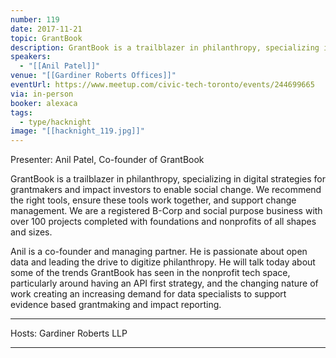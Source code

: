 ```yaml
---
number: 119
date: 2017-11-21
topic: GrantBook
description: GrantBook is a trailblazer in philanthropy, specializing in digital strategies for grantmakers and impact investors to enable social change. We recommend the right tools, ensure these tools work together, and support change management. We are a registered B-Corp and social purpose business with over 100 projects completed with foundations and nonprofits of all shapes and sizes.
speakers:
  - "[[Anil Patel]]"
venue: "[[Gardiner Roberts Offices]]"
eventUrl: https://www.meetup.com/civic-tech-toronto/events/244699665
via: in-person
booker: alexaca
tags:
  - type/hacknight
image: "[[hacknight_119.jpg]]"
---
```


Presenter: Anil Patel, Co-founder of GrantBook

GrantBook is a trailblazer in philanthropy, specializing in digital strategies for grantmakers and impact investors to enable social change. We recommend the right tools, ensure these tools work together, and support change management. We are a registered B-Corp and social purpose business with over 100 projects completed with foundations and nonprofits of all shapes and sizes.

Anil is a co-founder and managing partner. He is passionate about open data and leading the drive to digitize philanthropy. He will talk today about some of the trends GrantBook has seen in the nonprofit tech space, particularly around having an API first strategy, and the changing nature of work creating an increasing demand for data specialists to support evidence based grantmaking and impact reporting.

***
Hosts: Gardiner Roberts LLP
***
